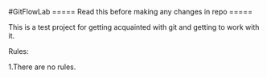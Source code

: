 #GitFlowLab
===== Read this before making any changes in repo ===== 

This is a test project for getting acquainted with git and getting to work with it.

Rules:

1.There are no rules.


